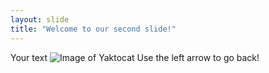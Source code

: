 ```yaml
---
layout: slide
title: "Welcome to our second slide!"
---
```

Your text ![Image of Yaktocat](https://octodex.github.com/images/yaktocat.png)
Use the left arrow to go back!
